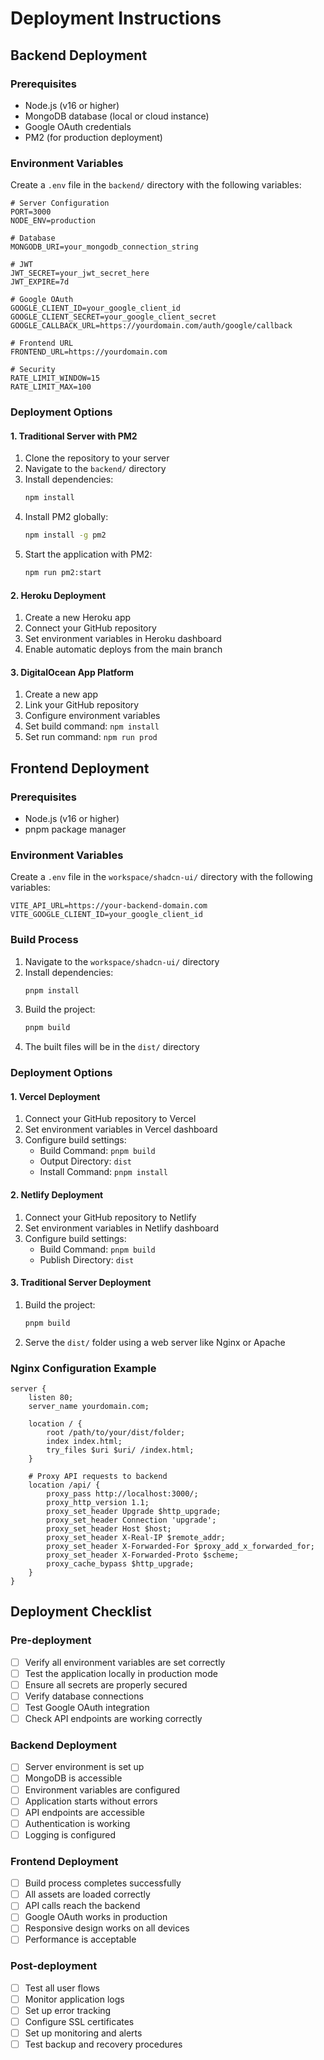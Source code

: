 # Deployment Instructions

## Backend Deployment

### Prerequisites
- Node.js (v16 or higher)
- MongoDB database (local or cloud instance)
- Google OAuth credentials
- PM2 (for production deployment)

### Environment Variables
Create a `.env` file in the `backend/` directory with the following variables:

```env
# Server Configuration
PORT=3000
NODE_ENV=production

# Database
MONGODB_URI=your_mongodb_connection_string

# JWT
JWT_SECRET=your_jwt_secret_here
JWT_EXPIRE=7d

# Google OAuth
GOOGLE_CLIENT_ID=your_google_client_id
GOOGLE_CLIENT_SECRET=your_google_client_secret
GOOGLE_CALLBACK_URL=https://yourdomain.com/auth/google/callback

# Frontend URL
FRONTEND_URL=https://yourdomain.com

# Security
RATE_LIMIT_WINDOW=15
RATE_LIMIT_MAX=100
```

### Deployment Options

#### 1. Traditional Server with PM2
1. Clone the repository to your server
2. Navigate to the `backend/` directory
3. Install dependencies:
   ```bash
   npm install
   ```
4. Install PM2 globally:
   ```bash
   npm install -g pm2
   ```
5. Start the application with PM2:
   ```bash
   npm run pm2:start
   ```

#### 2. Heroku Deployment
1. Create a new Heroku app
2. Connect your GitHub repository
3. Set environment variables in Heroku dashboard
4. Enable automatic deploys from the main branch

#### 3. DigitalOcean App Platform
1. Create a new app
2. Link your GitHub repository
3. Configure environment variables
4. Set build command: `npm install`
5. Set run command: `npm run prod`

## Frontend Deployment

### Prerequisites
- Node.js (v16 or higher)
- pnpm package manager

### Environment Variables
Create a `.env` file in the `workspace/shadcn-ui/` directory with the following variables:

```env
VITE_API_URL=https://your-backend-domain.com
VITE_GOOGLE_CLIENT_ID=your_google_client_id
```

### Build Process
1. Navigate to the `workspace/shadcn-ui/` directory
2. Install dependencies:
   ```bash
   pnpm install
   ```
3. Build the project:
   ```bash
   pnpm build
   ```
4. The built files will be in the `dist/` directory

### Deployment Options

#### 1. Vercel Deployment
1. Connect your GitHub repository to Vercel
2. Set environment variables in Vercel dashboard
3. Configure build settings:
   - Build Command: `pnpm build`
   - Output Directory: `dist`
   - Install Command: `pnpm install`

#### 2. Netlify Deployment
1. Connect your GitHub repository to Netlify
2. Set environment variables in Netlify dashboard
3. Configure build settings:
   - Build Command: `pnpm build`
   - Publish Directory: `dist`

#### 3. Traditional Server Deployment
1. Build the project:
   ```bash
   pnpm build
   ```
2. Serve the `dist/` folder using a web server like Nginx or Apache

### Nginx Configuration Example
```nginx
server {
    listen 80;
    server_name yourdomain.com;
    
    location / {
        root /path/to/your/dist/folder;
        index index.html;
        try_files $uri $uri/ /index.html;
    }
    
    # Proxy API requests to backend
    location /api/ {
        proxy_pass http://localhost:3000/;
        proxy_http_version 1.1;
        proxy_set_header Upgrade $http_upgrade;
        proxy_set_header Connection 'upgrade';
        proxy_set_header Host $host;
        proxy_set_header X-Real-IP $remote_addr;
        proxy_set_header X-Forwarded-For $proxy_add_x_forwarded_for;
        proxy_set_header X-Forwarded-Proto $scheme;
        proxy_cache_bypass $http_upgrade;
    }
}
```

## Deployment Checklist

### Pre-deployment
- [ ] Verify all environment variables are set correctly
- [ ] Test the application locally in production mode
- [ ] Ensure all secrets are properly secured
- [ ] Verify database connections
- [ ] Test Google OAuth integration
- [ ] Check API endpoints are working correctly

### Backend Deployment
- [ ] Server environment is set up
- [ ] MongoDB is accessible
- [ ] Environment variables are configured
- [ ] Application starts without errors
- [ ] API endpoints are accessible
- [ ] Authentication is working
- [ ] Logging is configured

### Frontend Deployment
- [ ] Build process completes successfully
- [ ] All assets are loaded correctly
- [ ] API calls reach the backend
- [ ] Google OAuth works in production
- [ ] Responsive design works on all devices
- [ ] Performance is acceptable

### Post-deployment
- [ ] Test all user flows
- [ ] Monitor application logs
- [ ] Set up error tracking
- [ ] Configure SSL certificates
- [ ] Set up monitoring and alerts
- [ ] Test backup and recovery procedures